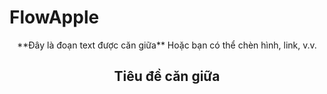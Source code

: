 # FlowApple


<!-- Dùng thẻ <p> với thuộc tính align -->
<p align="center">
  **Đây là đoạn text được căn giữa**  
  Hoặc bạn có thể chèn hình, link, v.v.
</p>

<!-- Hoặc dùng thẻ <h1>, <h2>… tùy cấp độ tiêu đề -->
<h2 align="center">Tiêu đề căn giữa</h2>

